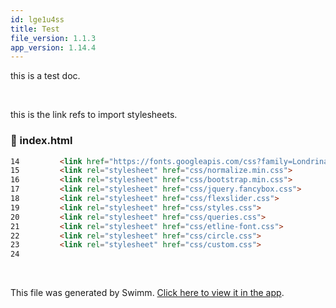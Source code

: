 ```yaml
---
id: lge1u4ss
title: Test
file_version: 1.1.3
app_version: 1.14.4
---
```


this is a test doc.

<br/>

this is the link refs to import stylesheets.
<!-- NOTE-swimm-snippet: the lines below link your snippet to Swimm -->
### 📄 index.html
```html
14         <link href="https://fonts.googleapis.com/css?family=Londrina+Outline" rel="stylesheet">
15         <link rel="stylesheet" href="css/normalize.min.css">
16         <link rel="stylesheet" href="css/bootstrap.min.css">
17         <link rel="stylesheet" href="css/jquery.fancybox.css">
18         <link rel="stylesheet" href="css/flexslider.css">
19         <link rel="stylesheet" href="css/styles.css">
20         <link rel="stylesheet" href="css/queries.css">
21         <link rel="stylesheet" href="css/etline-font.css">
22         <link rel="stylesheet" href="css/circle.css">
23         <link rel="stylesheet" href="css/custom.css">
24         
```

<br/>

This file was generated by Swimm. [Click here to view it in the app](https://app.swimm.io/repos/Z2l0aHViJTNBJTNBcGFkZHltY2Nvbm4uZ2l0aHViLmlvJTNBJTNBcGFkZHltY2Nvbm4=/docs/lge1u4ss).
